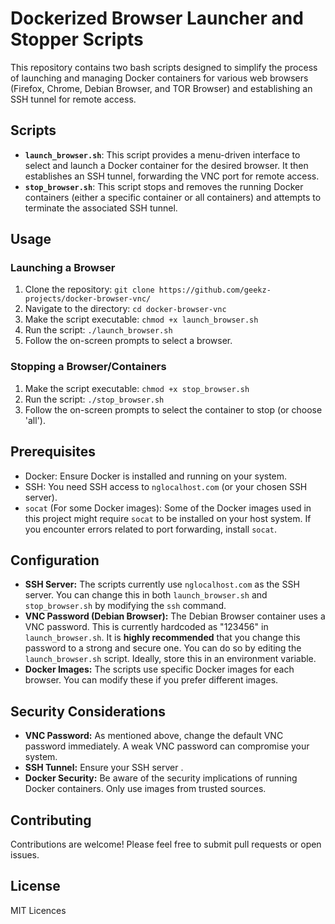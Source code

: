 # Dockerized Browser Launcher and Stopper Scripts

This repository contains two bash scripts designed to simplify the process of launching and managing Docker containers for various web browsers (Firefox, Chrome, Debian Browser, and TOR Browser) and establishing an SSH tunnel for remote access.

## Scripts

* **`launch_browser.sh`**: This script provides a menu-driven interface to select and launch a Docker container for the desired browser. It then establishes an SSH tunnel, forwarding the VNC port for remote access.
* **`stop_browser.sh`**: This script stops and removes the running Docker containers (either a specific container or all containers) and attempts to terminate the associated SSH tunnel.

## Usage

### Launching a Browser

1. Clone the repository: `git clone https://github.com/geekz-projects/docker-browser-vnc/`
2. Navigate to the directory: `cd docker-browser-vnc`
3. Make the script executable: `chmod +x launch_browser.sh`
4. Run the script: `./launch_browser.sh`
5. Follow the on-screen prompts to select a browser.

### Stopping a Browser/Containers

1. Make the script executable: `chmod +x stop_browser.sh`
3. Run the script: `./stop_browser.sh`
4. Follow the on-screen prompts to select the container to stop (or choose 'all').

## Prerequisites

* Docker: Ensure Docker is installed and running on your system.
* SSH: You need SSH access to `nglocalhost.com` (or your chosen SSH server).  
* `socat` (For some Docker images): Some of the Docker images used in this project might require `socat` to be installed on your host system. If you encounter errors related to port forwarding, install `socat`.

## Configuration

* **SSH Server:**  The scripts currently use `nglocalhost.com` as the SSH server. You can change this in both `launch_browser.sh` and `stop_browser.sh` by modifying the `ssh` command.
* **VNC Password (Debian Browser):** The Debian Browser container uses a VNC password. This is currently hardcoded as "123456" in `launch_browser.sh`.  It is **highly recommended** that you change this password to a strong and secure one.  You can do so by editing the `launch_browser.sh` script.  Ideally, store this in an environment variable.
* **Docker Images:** The scripts use specific Docker images for each browser. You can modify these if you prefer different images.

## Security Considerations

* **VNC Password:**  As mentioned above, change the default VNC password immediately.  A weak VNC password can compromise your system.
* **SSH Tunnel:**  Ensure your SSH server .
* **Docker Security:** Be aware of the security implications of running Docker containers.  Only use images from trusted sources.

## Contributing

Contributions are welcome! Please feel free to submit pull requests or open issues.

## License

MIT Licences
